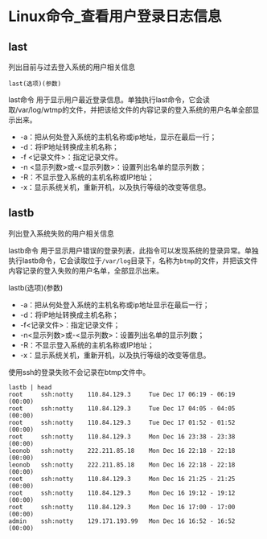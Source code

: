 # Linux命令_查看用户登录日志信息

## last
列出目前与过去登入系统的用户相关信息

`last(选项)(参数)`

last命令 用于显示用户最近登录信息。单独执行last命令，它会读取/var/log/wtmp的文件，并把该给文件的内容记录的登入系统的用户名单全部显示出来。

* -a：把从何处登入系统的主机名称或ip地址，显示在最后一行；
* -d：将IP地址转换成主机名称；
* -f <记录文件>：指定记录文件。
* -n <显示列数>或-<显示列数>：设置列出名单的显示列数；
* -R：不显示登入系统的主机名称或IP地址；
* -x：显示系统关机，重新开机，以及执行等级的改变等信息。

## lastb
列出登入系统失败的用户相关信息

lastb命令 用于显示用户错误的登录列表，此指令可以发现系统的登录异常。单独执行lastb命令，它会读取位于`/var/log`目录下，名称为`btmp`的文件，并把该文件内容记录的登入失败的用户名单，全部显示出来。


lastb(选项)(参数)

* -a：把从何处登入系统的主机名称或ip地址显示在最后一行；
* -d：将IP地址转换成主机名称；
* -f<记录文件>：指定记录文件；
* -n<显示列数>或-<显示列数>：设置列出名单的显示列数；
* -R：不显示登入系统的主机名称或IP地址；
* -x：显示系统关机，重新开机，以及执行等级的改变等信息。


使用ssh的登录失败不会记录在btmp文件中。

```
lastb | head
root     ssh:notty    110.84.129.3     Tue Dec 17 06:19 - 06:19  (00:00)
root     ssh:notty    110.84.129.3     Tue Dec 17 04:05 - 04:05  (00:00)
root     ssh:notty    110.84.129.3     Tue Dec 17 01:52 - 01:52  (00:00)
root     ssh:notty    110.84.129.3     Mon Dec 16 23:38 - 23:38  (00:00)
leonob   ssh:notty    222.211.85.18    Mon Dec 16 22:18 - 22:18  (00:00)
leonob   ssh:notty    222.211.85.18    Mon Dec 16 22:18 - 22:18  (00:00)
root     ssh:notty    110.84.129.3     Mon Dec 16 21:25 - 21:25  (00:00)
root     ssh:notty    110.84.129.3     Mon Dec 16 19:12 - 19:12  (00:00)
root     ssh:notty    110.84.129.3     Mon Dec 16 17:00 - 17:00  (00:00)
admin    ssh:notty    129.171.193.99   Mon Dec 16 16:52 - 16:52  (00:00)
```